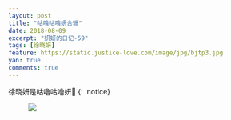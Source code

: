 ```yaml
---
layout: post
title: "咕噜咕噜妍合辑"
date: 2018-08-09
excerpt: "妍妍的日记-59"
tags: [徐晓妍]
feature: https://static.justice-love.com/image/jpg/bjtp3.jpg
yan: true
comments: true
---
```

徐晓妍是咕噜咕噜妍💋
{: .notice}
<figure>
    <img src="{{ site.staticUrl }}/yanyan/image/guluguluyanheji.jpg?imageMogr2/auto-orient" />
</figure>
